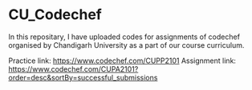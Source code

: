 # CU_Codechef
In this repositary, I have uploaded codes for assignments of codechef organised by Chandigarh University as a part of our course curriculum.

Practice link: https://www.codechef.com/CUPP2101
Assignment link: https://www.codechef.com/CUPA2101?order=desc&sortBy=successful_submissions
